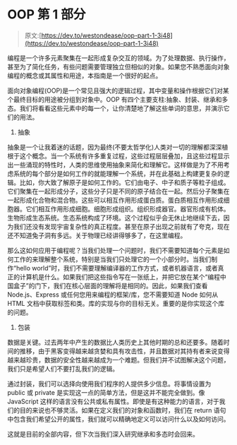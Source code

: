 # OOP 第 1 部分

> 原文:[https://dev.to/westondease/oop-part-1-3i48](https://dev.to/westondease/oop-part-1-3i48)

编程是一个许多元素聚集在一起形成复杂交互的领域。为了处理数据、执行操作，甚至为了简化任务，有些问题需要管理独立但相似的对象。如果您不熟悉面向对象编程的概念或其属性和用途，本指南是一个很好的起点。

面向对象编程(OOP)是一个常见且强大的逻辑过程，其中变量和操作根据它们对某个最终目标的用途被分组到对象中。OOP 有四个主要支柱:抽象、封装、继承和多态。我们将看看这些元素中的每一个，让你清楚地了解这些单词的意思，并演示它们的用法。

1.  抽象

抽象是一个让我着迷的话题，因为最终(不要太哲学化)人类对一切的理解都深深植根于这个概念。当一个系统有许多重复过程，这些过程层层叠加，且这些过程显示出一些涌现的特性时，人类的思维使用抽象来简化和理解它。这样做是为了不用考虑系统的每个部分是如何工作的就能理解一个系统，并在此基础上构建更复杂的逻辑。比如，你大致了解原子是如何工作的。它们由电子、中子和质子等粒子组成。它们聚集在一起形成分子，这些分子只是不同的原子结合在一起。然后分子聚集在一起形成化合物和混合物。这些可以相互作用形成蛋白质。蛋白质相互作用形成细胞器。它们相互作用形成细胞。细胞形成组织。组织形成器官。器官形成有机体。生物形成生态系统。生态系统构成了环境。这个过程似乎会无休止地继续下去，因为我们还没有发现宇宙复杂性的真正程度。甚至在原子出现之前就有了夸克，现在还不知道兔子洞有多远。关于物理已经讲得够多了，在这里编程。

那么这如何应用于编程呢？当我们处理一个问题时，我们不需要知道每个元素是如何工作的来理解整个系统，特别是当我们只处理它的一个小部分时。当我们制作“hello world”时，我们不需要理解编译器的工作方式，或者机器语言，或者真正的计算机是什么。如果我们把这些指令写在一张纸上，并把它放在某个“编程中国盒子”的门下，我们在核心层面的理解将是相同的。因此，如果我们查看 Node.js、Express 或任何您用来编程的框架/库，您不需要知道 Node 如何从 HTML 文档中获取标签和类。库的实现与你的目标无关。重要的是你实现这个库的问题。

1.  包装

数据是关键。过去两年中产生的数据比人类历史上其他时期的总和还要多。随着时间的推移，由于黑客变得越来越贪婪和具有攻击性，并且数据对其持有者来说变得越来越珍贵，数据的安全性越来越成为一个难题。但我们并不试图解决这个问题，我们只是希望人们不要打乱我们的逻辑。

通过封装，我们可以选择向使用我们程序的人提供多少信息。将事情设置为 public 或 private 是实现这一点的简单方法，但是这并不能完全做到。像 JavaScript 这样的语言没有公共或私有属性。即使是有这种能力的语言，对于我们的目的来说也不够灵活。如果在定义我们的对象和函数时，我们在 return 语句中包含我们希望公开的属性，我们就可以精确地定义可以访问什么以及如何访问。

这就是目前的全部内容，但下次当我们深入研究继承和多态时会回来。